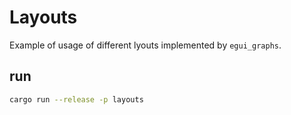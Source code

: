 # Layouts
Example of usage of different lyouts implemented by `egui_graphs`.

## run
```bash
cargo run --release -p layouts
```